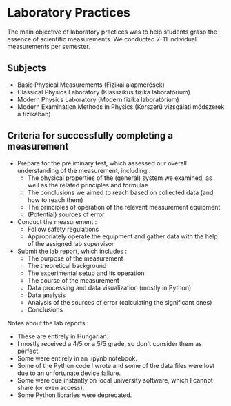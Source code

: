 # Laboratory Practices

The main objective of laboratory practices was to help students grasp the essence of scientific measurements. We conducted 7-11 individual measurements per semester.


## Subjects

- Basic Physical Measurements (Fizikai alapmérések)
- Classical Physics Laboratory (Klasszikus fizika laboratórium)
- Modern Physics Laboratory (Modern fizika laboratórium)
- Modern Examination Methods in Physics (Korszerű vizsgálati módszerek a fizikában)




## Criteria for successfully completing a measurement

- Prepare for the preliminary test, which assessed our overall understanding of the measurement, including :
	- The physical properties of the (general) system we examined, as well as the related principles and formulae
	- The conclusions we aimed to reach based on collected data (and how to reach them)
	- The principles of operation of the relevant measurement equipment
	- (Potential) sources of error
- Conduct the measurement :
	- Follow safety regulations
	- Appropriately operate the equipment and gather data with the help of the assigned lab supervisor
- Submit the lab report, which includes :
	- The purpose of the measurement
	- The theoretical background
	- The experimental setup and its operation
	- The course of the measurement
	- Data processing and data visualization (mostly in Python)
	- Data analysis
	- Analysis of the sources of error (calculating the significant ones)
	- Conclusions




Notes about the lab reports :
- These are entirely in Hungarian.
- I mostly received a 4/5 or a 5/5 grade, so don't consider them as perfect.
- Some were entirely in an .ipynb notebook.
- Some of the Python code I wrote and some of the data files were lost due to an unfortunate device failure.
- Some were due instantly on local university software, which I cannot share (or even access).
- Some Python libraries were deprecated.
